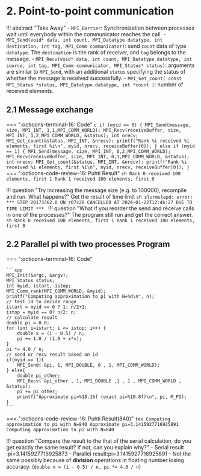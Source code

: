 # 2. Point-to-point communication

!!! abstract "Take Away"
    - `MPI_Barrier`: Synchronization between processes wait until everybody within the communicator reaches the call.
    - `MPI_Send(void* data, int count, MPI_Datatype datatype, int destination, int tag, MPI_Comm communicator)`: send `count` data of type `datatype`. The `destination` is the rank of receiver, and `tag` belongs to the message.
    - `MPI_Recv(void* data, int count, MPI_Datatype datatype, int source, int tag, MPI_Comm communicator, MPI_Status* status)`: arguments are similar to `MPI_Send`, with an additional `status` specifying the status of whether the message is received successfully.
    - `MPI_Get_count( const MPI_Status *status, MPI_Datatype datatype, int *count )`: number of received elements.

## 2.1 Message exchange

=== ":octicons-terminal-16: Code"
    ```c
    if (myid == 0) {
        MPI_Send(message, size, MPI_INT, 1,1,MPI_COMM_WORLD);
        MPI_Recv(receiveBuffer, size, MPI_INT, 1,2,MPI_COMM_WORLD, &status);
        int nrecv;
        MPI_Get_count(&status, MPI_INT, &nrecv);
        printf("Rank %i received %i elements, first %i\n", myid, nrecv, receiveBuffer[0]);
    } else if (myid == 1) {
        MPI_Send(message, size, MPI_INT, 0,2,MPI_COMM_WORLD);
        MPI_Recv(receiveBuffer, size, MPI_INT, 0,1,MPI_COMM_WORLD, &status);
        int nrecv;
        MPI_Get_count(&status, MPI_INT, &nrecv);
        printf("Rank %i received %i elements, first %i\n", myid, nrecv, receiveBuffer[0]);
    }
    ```
=== ":octicons-code-review-16: Puhti Result"
    ```sh
    Rank 0 received 100 elements, first 1
    Rank 1 received 100 elements, first 0
    ```

!!! question "Try increasing the message size (e.g. to 100000), recompile and run. What happens?"
    Get the result of time limit
    ```sh
    slurmstepd: error: *** STEP 20173362.0 ON r07c20 CANCELLED AT 2024-01-22T12:46:27 DUE TO TIME LIMIT ***
    ```
!!! question "What if you reorder the send and receive calls in one of the processes?"
    The program still run and get the correct answer.
    ```sh
    Rank 0 received 100 elements, first 1
    Rank 1 received 100 elements, first 0
    ```

## 2.2 Parallel pi with two processes Program

=== ":octicons-terminal-16: Code"

    ```cpp
    MPI_Init(&argc, &argv);
    MPI_Status status;
    int myid, istart, istop;
    MPI_Comm_rank(MPI_COMM_WORLD, &myid);
    printf("Computing approximation to pi with N=%d\n", n);
    // test id to decide range
    istart = myid == 0 ? 1: n/2+1;
    istop = myid == 0? n/2: n;
    // calculate result
    double pi = 0.0;
    for (int i=istart; i <= istop; i++) {
        double x = (i - 0.5) / n;
        pi += 1.0 / (1.0 + x*x);
    }
    pi *= 4.0 / n;
    // send or recv result based on id
    if(myid == 1){
        MPI_Send( &pi, 1, MPI_DOUBLE, 0 , 1, MPI_COMM_WORLD);
    } else{
        double pi_other;
        MPI_Recv( &pi_other , 1, MPI_DOUBLE ,1 , 1 , MPI_COMM_WORLD , &status);
        pi += pi_other;
        printf("Approximate pi=%18.16f (exact pi=%10.8f)\n", pi, M_PI);
    }    
    ```
=== ":octicons-code-review-16: Puhti Result(840)"
    ```tex
    Computing approximation to pi with N=840
    Approximate pi=3.1415927716925891
    Computing approximation to pi with N=840
    ```

!!! question "Compare the result to the that of the serial calculation, do you get exactly the same result? If not, can you explain why?"
    - Serial result  :pi=3.1415927716925873
    - Parallel result:pi=3.1415927716925891
    - Not the same possibly because of **division** operations in floating number losing accuracy. (`double x = (i - 0.5) / n, pi *= 4.0 / n`)
